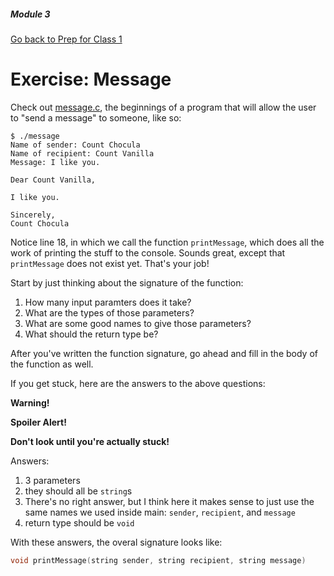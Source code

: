 ##### Module 3
[Go back to Prep for Class 1](../../class1-prep#more-practice-with-functions)
# Exercise: Message

Check out [message.c](message.html), the beginnings of a program that will allow the user to 
"send a message" to someone, like so:
```nohighlight
$ ./message
Name of sender: Count Chocula
Name of recipient: Count Vanilla
Message: I like you.

Dear Count Vanilla,

I like you.

Sincerely, 
Count Chocula
```

Notice line 18, in which we call the function `printMessage`, which does all the work of printing the stuff to the console. 
Sounds great, except that `printMessage` does not exist yet. That's your job! 

Start by just thinking about the signature of the function:

1. How many input paramters does it take?
2. What are the types of those parameters?
3. What are some good names to give those parameters?
4. What should the return type be?

After you've written the function signature, go ahead and fill in the body of the function as well.

If you get stuck, here are the answers to the above questions:

**Warning!**


**Spoiler Alert!**


**Don't look until you're actually stuck!**


Answers:

1. 3 parameters
2. they should all be `string`s
3. There's no right answer, but I think here it makes sense to just use the same names we used inside main: `sender`, `recipient`, and `message`
4. return type should be `void`

With these answers, the overal signature looks like:
```c
void printMessage(string sender, string recipient, string message)
```
